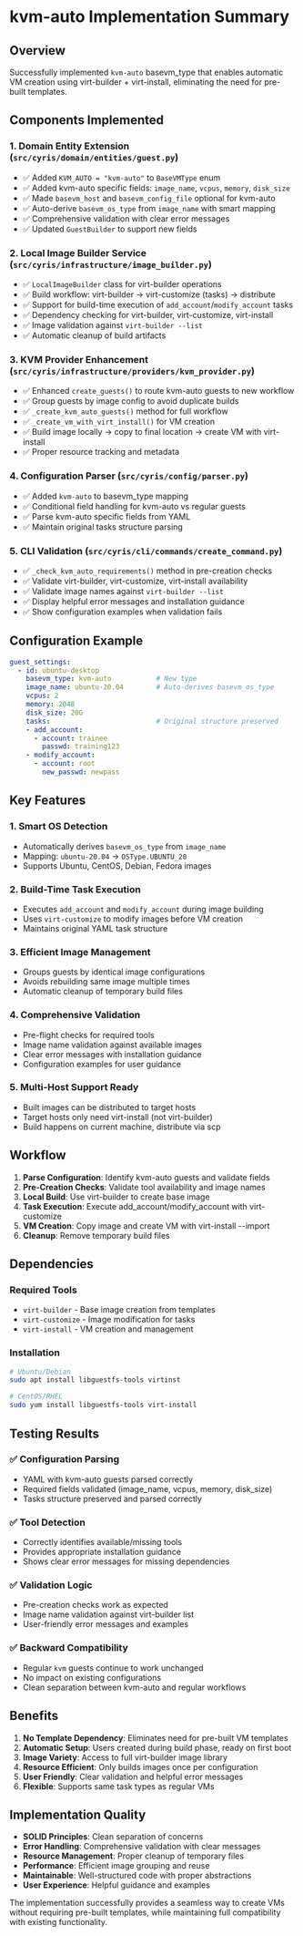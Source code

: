 # kvm-auto Implementation Summary

## Overview
Successfully implemented `kvm-auto` basevm_type that enables automatic VM creation using virt-builder + virt-install, eliminating the need for pre-built templates.

## Components Implemented

### 1. Domain Entity Extension (`src/cyris/domain/entities/guest.py`)
- ✅ Added `KVM_AUTO = "kvm-auto"` to `BaseVMType` enum
- ✅ Added kvm-auto specific fields: `image_name`, `vcpus`, `memory`, `disk_size`
- ✅ Made `basevm_host` and `basevm_config_file` optional for kvm-auto
- ✅ Auto-derive `basevm_os_type` from `image_name` with smart mapping
- ✅ Comprehensive validation with clear error messages
- ✅ Updated `GuestBuilder` to support new fields

### 2. Local Image Builder Service (`src/cyris/infrastructure/image_builder.py`)
- ✅ `LocalImageBuilder` class for virt-builder operations
- ✅ Build workflow: virt-builder → virt-customize (tasks) → distribute
- ✅ Support for build-time execution of `add_account`/`modify_account` tasks
- ✅ Dependency checking for virt-builder, virt-customize, virt-install
- ✅ Image validation against `virt-builder --list`
- ✅ Automatic cleanup of build artifacts

### 3. KVM Provider Enhancement (`src/cyris/infrastructure/providers/kvm_provider.py`)
- ✅ Enhanced `create_guests()` to route kvm-auto guests to new workflow
- ✅ Group guests by image config to avoid duplicate builds
- ✅ `_create_kvm_auto_guests()` method for full workflow
- ✅ `_create_vm_with_virt_install()` for VM creation
- ✅ Build image locally → copy to final location → create VM with virt-install
- ✅ Proper resource tracking and metadata

### 4. Configuration Parser (`src/cyris/config/parser.py`)
- ✅ Added `kvm-auto` to basevm_type mapping
- ✅ Conditional field handling for kvm-auto vs regular guests
- ✅ Parse kvm-auto specific fields from YAML
- ✅ Maintain original tasks structure parsing

### 5. CLI Validation (`src/cyris/cli/commands/create_command.py`)
- ✅ `_check_kvm_auto_requirements()` method in pre-creation checks
- ✅ Validate virt-builder, virt-customize, virt-install availability  
- ✅ Validate image names against `virt-builder --list`
- ✅ Display helpful error messages and installation guidance
- ✅ Show configuration examples when validation fails

## Configuration Example

```yaml
guest_settings:
  - id: ubuntu-desktop
    basevm_type: kvm-auto           # New type
    image_name: ubuntu-20.04        # Auto-derives basevm_os_type
    vcpus: 2
    memory: 2048
    disk_size: 20G
    tasks:                          # Original structure preserved
    - add_account:
      - account: trainee
        passwd: training123
    - modify_account:
      - account: root
        new_passwd: newpass
```

## Key Features

### 1. **Smart OS Detection**
- Automatically derives `basevm_os_type` from `image_name`
- Mapping: `ubuntu-20.04` → `OSType.UBUNTU_20`
- Supports Ubuntu, CentOS, Debian, Fedora images

### 2. **Build-Time Task Execution**
- Executes `add_account` and `modify_account` during image building
- Uses `virt-customize` to modify images before VM creation
- Maintains original YAML task structure

### 3. **Efficient Image Management**
- Groups guests by identical image configurations
- Avoids rebuilding same image multiple times
- Automatic cleanup of temporary build files

### 4. **Comprehensive Validation**
- Pre-flight checks for required tools
- Image name validation against available images
- Clear error messages with installation guidance
- Configuration examples for user guidance

### 5. **Multi-Host Support Ready**
- Built images can be distributed to target hosts
- Target hosts only need virt-install (not virt-builder)
- Build happens on current machine, distribute via scp

## Workflow

1. **Parse Configuration**: Identify kvm-auto guests and validate fields
2. **Pre-Creation Checks**: Validate tool availability and image names
3. **Local Build**: Use virt-builder to create base image
4. **Task Execution**: Execute add_account/modify_account with virt-customize
5. **VM Creation**: Copy image and create VM with virt-install --import
6. **Cleanup**: Remove temporary build files

## Dependencies

### Required Tools
- `virt-builder` - Base image creation from templates
- `virt-customize` - Image modification for tasks
- `virt-install` - VM creation and management

### Installation
```bash
# Ubuntu/Debian
sudo apt install libguestfs-tools virtinst

# CentOS/RHEL  
sudo yum install libguestfs-tools virt-install
```

## Testing Results

### ✅ Configuration Parsing
- YAML with kvm-auto guests parsed correctly
- Required fields validated (image_name, vcpus, memory, disk_size)
- Tasks structure preserved and parsed correctly

### ✅ Tool Detection
- Correctly identifies available/missing tools
- Provides appropriate installation guidance
- Shows clear error messages for missing dependencies

### ✅ Validation Logic
- Pre-creation checks work as expected
- Image name validation against virt-builder list
- User-friendly error messages and examples

### ✅ Backward Compatibility
- Regular `kvm` guests continue to work unchanged
- No impact on existing configurations
- Clean separation between kvm-auto and regular workflows

## Benefits

1. **No Template Dependency**: Eliminates need for pre-built VM templates
2. **Automatic Setup**: Users created during build phase, ready on first boot
3. **Image Variety**: Access to full virt-builder image library
4. **Resource Efficient**: Only builds images once per configuration
5. **User Friendly**: Clear validation and helpful error messages
6. **Flexible**: Supports same task types as regular VMs

## Implementation Quality

- **SOLID Principles**: Clean separation of concerns
- **Error Handling**: Comprehensive validation with clear messages  
- **Resource Management**: Proper cleanup of temporary files
- **Performance**: Efficient image grouping and reuse
- **Maintainable**: Well-structured code with proper abstractions
- **User Experience**: Helpful guidance and examples

The implementation successfully provides a seamless way to create VMs without requiring pre-built templates, while maintaining full compatibility with existing functionality.